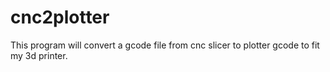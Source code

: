 # cnc2plotter

This program will convert a gcode file from cnc slicer to plotter gcode to fit my 3d printer.
